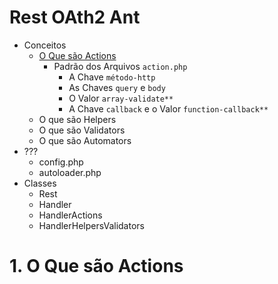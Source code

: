 # Rest OAth2 Ant

- Conceitos
    - [O Que são Actions](#1)
        - Padrão dos Arquivos `action.php`
            - A Chave `método-http`
            - As Chaves `query` e `body`
            - O Valor `array-validate**`
            - A Chave `callback` e o Valor `function-callback**`
    - O que são Helpers 
    - O que são Validators
    - O que são Automators
- ???
    - config.php
    - autoloader.php
- Classes
    - Rest
    - Handler
    - HandlerActions
    - HandlerHelpersValidators

# 1. O Que são Actions <a name=1>